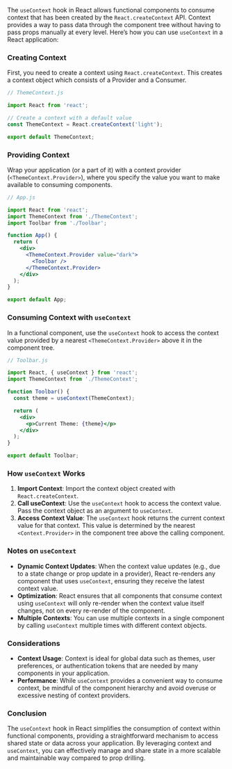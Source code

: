 The `useContext` hook in React allows functional components to consume context that has been created by the `React.createContext` API. Context provides a way to pass data through the component tree without having to pass props manually at every level. Here’s how you can use `useContext` in a React application:

### Creating Context

First, you need to create a context using `React.createContext`. This creates a context object which consists of a Provider and a Consumer.

```jsx
// ThemeContext.js

import React from 'react';

// Create a context with a default value
const ThemeContext = React.createContext('light');

export default ThemeContext;

```

### Providing Context

Wrap your application (or a part of it) with a context provider (`<ThemeContext.Provider>`), where you specify the value you want to make available to consuming components.

```jsx
// App.js

import React from 'react';
import ThemeContext from './ThemeContext';
import Toolbar from './Toolbar';

function App() {
  return (
    <div>
      <ThemeContext.Provider value="dark">
        <Toolbar />
      </ThemeContext.Provider>
    </div>
  );
}

export default App;

```

### Consuming Context with `useContext`

In a functional component, use the `useContext` hook to access the context value provided by a nearest `<ThemeContext.Provider>` above it in the component tree.

```jsx
// Toolbar.js

import React, { useContext } from 'react';
import ThemeContext from './ThemeContext';

function Toolbar() {
  const theme = useContext(ThemeContext);

  return (
    <div>
      <p>Current Theme: {theme}</p>
    </div>
  );
}

export default Toolbar;

```

### How `useContext` Works

1. **Import Context**: Import the context object created with `React.createContext`.
2. **Call useContext**: Use the `useContext` hook to access the context value. Pass the context object as an argument to `useContext`.
3. **Access Context Value**: The `useContext` hook returns the current context value for that context. This value is determined by the nearest `<Context.Provider>` in the component tree above the calling component.

### Notes on `useContext`

- **Dynamic Context Updates**: When the context value updates (e.g., due to a state change or prop update in a provider), React re-renders any component that uses `useContext`, ensuring they receive the latest context value.
- **Optimization**: React ensures that all components that consume context using `useContext` will only re-render when the context value itself changes, not on every re-render of the component.
- **Multiple Contexts**: You can use multiple contexts in a single component by calling `useContext` multiple times with different context objects.

### Considerations

- **Context Usage**: Context is ideal for global data such as themes, user preferences, or authentication tokens that are needed by many components in your application.
- **Performance**: While `useContext` provides a convenient way to consume context, be mindful of the component hierarchy and avoid overuse or excessive nesting of context providers.

### Conclusion

The `useContext` hook in React simplifies the consumption of context within functional components, providing a straightforward mechanism to access shared state or data across your application. By leveraging context and `useContext`, you can effectively manage and share state in a more scalable and maintainable way compared to prop drilling.